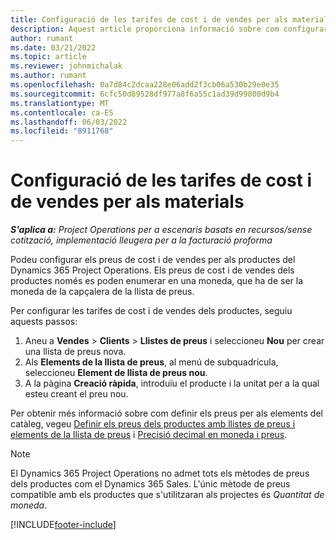 ```yaml
---
title: Configuració de les tarifes de cost i de vendes per als materials
description: Aquest article proporciona informació sobre com configurar les tarifes de cost i de vendes dels materials utilitzats en els projectes.
author: rumant
ms.date: 03/21/2022
ms.topic: article
ms.reviewer: johnmichalak
ms.author: rumant
ms.openlocfilehash: 0a7d84c2dcaa228e06add2f3cb06a530b29e0e35
ms.sourcegitcommit: 6cfc50d89528df977a8f6a55c1ad39d99800d9b4
ms.translationtype: MT
ms.contentlocale: ca-ES
ms.lasthandoff: 06/03/2022
ms.locfileid: "8911768"
---
```

# <a name="set-up-cost-and-sales-rates-for-materials"></a>Configuració de les tarifes de cost i de vendes per als materials

_**S'aplica a:** Project Operations per a escenaris basats en recursos/sense cotització, implementació lleugera per a la facturació proforma_

Podeu configurar els preus de cost i de vendes per als productes del Dynamics 365 Project Operations. Els preus de cost i de vendes dels productes només es poden enumerar en una moneda, que ha de ser la moneda de la capçalera de la llista de preus.

Per configurar les tarifes de cost i de vendes dels productes, seguiu aquests passos: 

1. Aneu a **Vendes** > **Clients** > **Llistes de preus** i seleccioneu **Nou** per crear una llista de preus nova. 
2. Als **Elements de la llista de preus**, al menú de subquadrícula, seleccioneu **Element de llista de preus nou**. 
3. A la pàgina **Creació ràpida**, introduïu el producte i la unitat per a la qual esteu creant el preu nou.

Per obtenir més informació sobre com definir els preus per als elements del catàleg, vegeu [Definir els preus dels productes amb llistes de preus i elements de la llista de preus](/dynamics365/sales/create-price-lists-price-list-items-define-pricing-products) i [Precisió decimal en moneda i preus](/dynamics365/sales/decimal-precision-currency-pricing).
> [!NOTE]
> El Dynamics 365 Project Operations no admet tots els mètodes de preus dels productes com el Dynamics 365 Sales. L'únic mètode de preus compatible amb els productes que s'utilitzaran als projectes és *Quantitat de moneda*.


[!INCLUDE[footer-include](../includes/footer-banner.md)]
